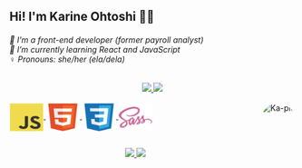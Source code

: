## Hi! I'm Karine Ohtoshi 👋😊
<div>
   <h6>
    🚀 I'm a front-end developer (former payroll analyst)<br>
    📖 I’m currently learning React and JavaScript<br>
     ♀️ Pronouns: she/her (ela/dela)
    </h6>
</div>

##

<!-- GitHub status -->
<div align="center">
   <a href="https://github.com/ohtoshi">
   <img height="140em" src="https://github-readme-stats.vercel.app/api?username=ohtoshi&show_icons=true&theme=tokyonight&include_all_commits=true&count_private=true"/>
   <img height="140em" src="https://github-readme-stats.vercel.app/api/top-langs/?username=ohtoshi&layout=compact&langs_count=7&theme=tokyonight"/>
</div>
      
<!-- technonogies icons -->  
<div style="display: inline_block"><br> 
    <img align="center" alt="JS" height="50" width="60" src="https://github.com/devicons/devicon/blob/master/icons/javascript/javascript-original.svg"/>
    <img align="center" alt="HTML5" height="50" width="60" src="https://github.com/devicons/devicon/blob/master/icons/html5/html5-original.svg"/>
    <img align="center" alt="CSS3" height="50" width="60" src="https://github.com/devicons/devicon/blob/master/icons/css3/css3-original.svg"/>
    <img align="center" alt="Sass" height="50" width="60" src="https://github.com/devicons/devicon/blob/master/icons/sass/sass-original.svg"/>
    <img align="right" alt="Ka-pic" height="150" style="border-radius:50px;" src="https://cdn.discordapp.com/attachments/959169104101666867/959169377419292752/download20220304160247_.png">
</div>
  
##

<!-- contact icons -->
<div align="center">
   <a href="https://www.linkedin.com/in/karine-ohtoshi/" target="_blank">
      <img src="https://img.shields.io/badge/LinkedIn-0077B5?style=for-the-badge&logo=linkedin&logoColor=white" target="_blank">
   </a>
   <a href="mailto:kah.ohtoshi@gmail.com" target="_blank">
      <img src="https://img.shields.io/badge/Gmail-D14836?style=for-the-badge&logo=gmail&logoColor=white" target="_blank">
   </a>
</div>

